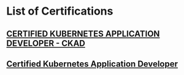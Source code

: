 # List of Certifications

## [CERTIFIED KUBERNETES APPLICATION DEVELOPER - CKAD](https://www.cncf.io/certification/ckad/)
## [Certified Kubernetes Application Developer ](https://training.linuxfoundation.org/certification/certified-kubernetes-application-developer-ckad/?SSAID=2505063&sscid=61k7_698nv&utm_source=shareasale&utm_medium=affiliate&utm_campaign=affiliate)
